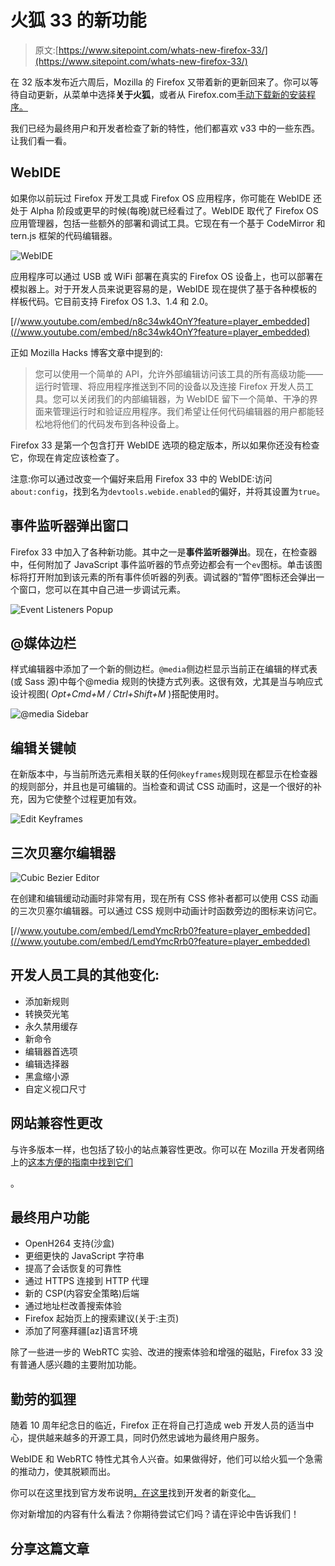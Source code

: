 # 火狐 33 的新功能

> 原文:[https://www.sitepoint.com/whats-new-firefox-33/](https://www.sitepoint.com/whats-new-firefox-33/)

在 32 版本发布近六周后，Mozilla 的 Firefox 又带着新的更新回来了。你可以等待自动更新，从菜单中选择**关于火狐**，或者从 Firefox.com[手动下载新的安装程序。](https://firefox.com)

我们已经为最终用户和开发者检查了新的特性，他们都喜欢 v33 中的一些东西。让我们看一看。

## WebIDE

如果你以前玩过 Firefox 开发工具或 Firefox OS 应用程序，你可能在 WebIDE 还处于 Alpha 阶段或更早的时候(每晚)就已经看过了。WebIDE 取代了 Firefox OS 应用管理器，包括一些额外的部署和调试工具。它现在有一个基于 CodeMirror 和 tern.js 框架的代码编辑器。

![WebIDE](../Images/5ff6414f6192a8b670d1d89b19823bb1.png)

应用程序可以通过 USB 或 WiFi 部署在真实的 Firefox OS 设备上，也可以部署在模拟器上。对于开发人员来说更容易的是，WebIDE 现在提供了基于各种模板的样板代码。它目前支持 Firefox OS 1.3、1.4 和 2.0。

[//www.youtube.com/embed/n8c34wk4OnY?feature=player_embedded](//www.youtube.com/embed/n8c34wk4OnY?feature=player_embedded)

正如 Mozilla Hacks 博客文章中提到的:

> 您可以使用一个简单的 API，允许外部编辑访问该工具的所有高级功能——运行时管理、将应用程序推送到不同的设备以及连接 Firefox 开发人员工具。您可以关闭我们的内部编辑器，为 WebIDE 留下一个简单、干净的界面来管理运行时和验证应用程序。我们希望让任何代码编辑器的用户都能轻松地将他们的代码发布到各种设备上。

Firefox 33 是第一个包含打开 WebIDE 选项的稳定版本，所以如果你还没有检查它，你现在肯定应该检查了。

注意:你可以通过改变一个偏好来启用 Firefox 33 中的 WebIDE:访问`about:config`，找到名为`devtools.webide.enabled`的偏好，并将其设置为`true`。

## 事件监听器弹出窗口

Firefox 33 中加入了各种新功能。其中之一是**事件监听器弹出**。现在，在检查器中，任何附加了 JavaScript 事件监听器的节点旁边都会有一个`ev`图标。单击该图标将打开附加到该元素的所有事件侦听器的列表。调试器的“暂停”图标还会弹出一个窗口，您可以在其中自己进一步调试元素。

![Event Listeners Popup](../Images/2cf9a57ece0b63e47358755b1362d69c.png)

## @媒体边栏

样式编辑器中添加了一个新的侧边栏。`@media`侧边栏显示当前正在编辑的样式表(或 Sass 源)中每个@media 规则的快捷方式列表。这很有效，尤其是当与响应式设计视图( *Opt+Cmd+M / Ctrl+Shift+M* )搭配使用时。

![@media Sidebar](../Images/4aeaef342c325247d1a7a20f998021ee.png)

## 编辑关键帧

在新版本中，与当前所选元素相关联的任何`@keyframes`规则现在都显示在检查器的规则部分，并且也是可编辑的。当检查和调试 CSS 动画时，这是一个很好的补充，因为它使整个过程更加有效。

![Edit Keyframes](../Images/92aab29a824aeaba6e45d3ad0f014de1.png)

## 三次贝塞尔编辑器

![Cubic Bezier Editor](../Images/40f3204e3226af9bc8bdb78d6c6c74f8.png)

在创建和编辑缓动动画时非常有用，现在所有 CSS 修补者都可以使用 CSS 动画的三次贝塞尔编辑器。可以通过 CSS 规则中动画计时函数旁边的图标来访问它。

[//www.youtube.com/embed/LemdYmcRrb0?feature=player_embedded](//www.youtube.com/embed/LemdYmcRrb0?feature=player_embedded)

## 开发人员工具的其他变化:

*   添加新规则
*   转换荧光笔
*   永久禁用缓存
*   新命令
*   编辑器首选项
*   编辑选择器
*   黑盒缩小源
*   自定义视口尺寸

## 网站兼容性更改

与许多版本一样，也包括了较小的站点兼容性更改。你可以在 Mozilla 开发者网络上的[这本方便的指南中找到它们](https://developer.mozilla.org/en-US/Firefox/Releases/33/Site_Compatibility)

。

## 最终用户功能

*   OpenH264 支持(沙盒)
*   更细更快的 JavaScript 字符串
*   提高了会话恢复的可靠性
*   通过 HTTPS 连接到 HTTP 代理
*   新的 CSP(内容安全策略)后端
*   通过地址栏改善搜索体验
*   Firefox 起始页上的搜索建议(关于:主页)
*   添加了阿塞拜疆[az]语言环境

除了一些进一步的 WebRTC 实验、改进的搜索体验和增强的磁贴，Firefox 33 没有普通人感兴趣的主要附加功能。

## 勤劳的狐狸

随着 10 周年纪念日的临近，Firefox 正在将自己打造成 web 开发人员的适当中心，提供越来越多的开源工具，同时仍然忠诚地为最终用户服务。

WebIDE 和 WebRTC 特性尤其令人兴奋。如果做得好，他们可以给火狐一个急需的推动力，使其脱颖而出。

你可以在这里找到官方发布说明[，在这里](https://www.mozilla.org/en-US/firefox/33.0/releasenotes/)找到开发者的新变化[。](https://developer.mozilla.org/en-US/Firefox/Releases/33)

你对新增加的内容有什么看法？你期待尝试它们吗？请在评论中告诉我们！

## 分享这篇文章